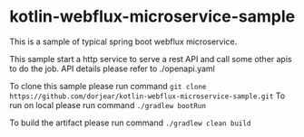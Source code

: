 # kotlin-webflux-microservice-sample

This is a sample of typical spring boot webflux microservice.

This sample start a http service to serve a rest API and call some other apis to do the job.
API details please refer to ./openapi.yaml


To clone this sample please run command `git clone https://github.com/dorjear/kotlin-webflux-microservice-sample.git`
To run on local please run command `./gradlew bootRun`

To build the artifact please run command `./gradlew clean build`
